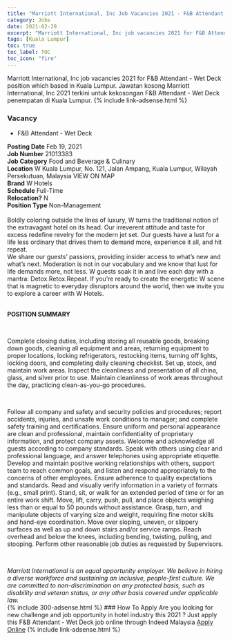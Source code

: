 ```yaml
---
title: "Marriott International, Inc Job Vacancies 2021 - F&B Attendant - Wet Deck" 
category: Jobs 
date: 2021-02-20 
excerpt: "Marriott International, Inc job vacancies 2021 for F&B Attendant - Wet Deck position which based in Kuala Lumpur. Jawatan kosong Marriott International, Inc 2021 terkini untuk kekosongan F&B Attendant - Wet Deck penempatan di Kuala Lumpur" 
tags: [Kuala Lumpur] 
toc: true 
toc_label: TOC 
toc_icon: "fire" 
--- 
```


Marriott International, Inc job vacancies 2021 for F&B Attendant - Wet Deck position which based in Kuala Lumpur. Jawatan kosong Marriott International, Inc 2021 terkini untuk kekosongan F&B Attendant - Wet Deck penempatan di Kuala Lumpur. 
{% include link-adsense.html %} 
### Vacancy 
- F&B Attendant - Wet Deck 
<div><div><div><b>Posting Date</b> Feb 19, 2021<br>
<b>Job Number</b> 21013383<br>
<b>Job Category</b> Food and Beverage &amp; Culinary<br>
<b>Location</b> W Kuala Lumpur, No. 121, Jalan Ampang, Kuala Lumpur, Wilayah Persekutuan, Malaysia VIEW ON MAP<br>
<b>Brand</b> W Hotels<br>
<b>Schedule</b> Full-Time<br>
<b>Relocation?</b> N<br>
<b>Position Type</b> Non-Management<br>
<br>
Boldly coloring outside the lines of luxury, W turns the traditional notion of the extravagant hotel on its head. Our irreverent attitude and taste for excess redefine revelry for the modern jet set. Our guests have a lust for a life less ordinary that drives them to demand more, experience it all, and hit repeat.
<br>
We share our guests&#8217; passions, providing insider access to what&#8217;s new and what&#8217;s next. Moderation is not in our vocabulary and we know that lust for life demands more, not less. W guests soak it in and live each day with a mantra: Detox.Retox.Repeat. If you&#8217;re ready to create the energetic W scene that is magnetic to everyday disruptors around the world, then we invite you to explore a career with W Hotels.</div><div><br>
<p><b>POSITION SUMMARY</b></p><br>
<p></p><p>Complete closing duties, including storing all reusable goods, breaking down goods, cleaning all equipment and areas, returning equipment to proper locations, locking refrigerators, restocking items, turning off lights, locking doors, and completing daily cleaning checklist. Set up, stock, and maintain work areas. Inspect the cleanliness and presentation of all china, glass, and silver prior to use. Maintain cleanliness of work areas throughout the day, practicing clean-as-you-go procedures.</p><br>
<p></p><p>Follow all company and safety and security policies and procedures; report accidents, injuries, and unsafe work conditions to manager; and complete safety training and certifications. Ensure uniform and personal appearance are clean and professional, maintain confidentiality of proprietary information, and protect company assets. Welcome and acknowledge all guests according to company standards. Speak with others using clear and professional language, and answer telephones using appropriate etiquette. Develop and maintain positive working relationships with others, support team to reach common goals, and listen and respond appropriately to the concerns of other employees. Ensure adherence to quality expectations and standards. Read and visually verify information in a variety of formats (e.g., small print). Stand, sit, or walk for an extended period of time or for an entire work shift. Move, lift, carry, push, pull, and place objects weighing less than or equal to 50 pounds without assistance. Grasp, turn, and manipulate objects of varying size and weight, requiring fine motor skills and hand-eye coordination. Move over sloping, uneven, or slippery surfaces as well as up and down stairs and/or service ramps. Reach overhead and below the knees, including bending, twisting, pulling, and stooping. Perform other reasonable job duties as requested by Supervisors.</p><br>
</div><p></p><i>Marriott International is an equal opportunity employer. We believe in hiring a diverse workforce and sustaining an inclusive, people-first culture. We are committed to non-discrimination on any protected basis, such as disability and veteran status, or any other basis covered under applicable law.</i></div></div> 
{% include 300-adsense.html %} 
### How To Apply 
Are you looking for new challenge and job opportunity in hotel industry this 2021 ?
Just apply this F&B Attendant - Wet Deck job online through Indeed Malaysia 
<a href="https://malaysia.indeed.com/viewjob?jk=5276153791077833" class="btn btn--info" target="_blank" rel="nofollow noopenner">Apply Online</a> 
{% include link-adsense.html %} 
